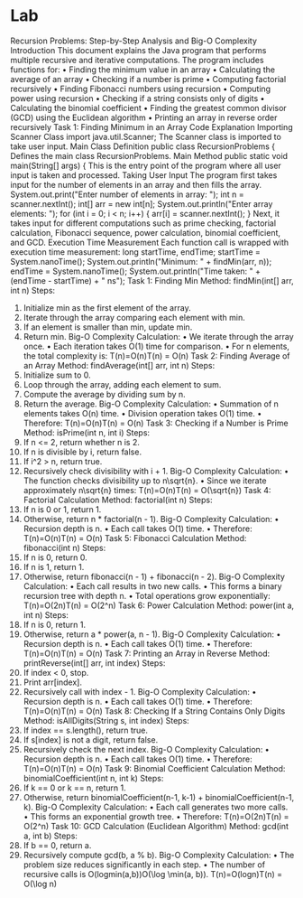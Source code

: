 # Lab
Recursion Problems: Step-by-Step Analysis and Big-O Complexity
Introduction
This document explains the Java program that performs multiple recursive and iterative computations. The program includes functions for:
•	Finding the minimum value in an array
•	Calculating the average of an array
•	Checking if a number is prime
•	Computing factorial recursively
•	Finding Fibonacci numbers using recursion
•	Computing power using recursion
•	Checking if a string consists only of digits
•	Calculating the binomial coefficient
•	Finding the greatest common divisor (GCD) using the Euclidean algorithm
•	Printing an array in reverse order recursively
Task 1: Finding Minimum in an Array
Code Explanation
Importing Scanner Class
import java.util.Scanner;
The Scanner class is imported to take user input.
Main Class Definition
public class RecursionProblems {
Defines the main class RecursionProblems.
Main Method
public static void main(String[] args) {
This is the entry point of the program where all user input is taken and processed.
Taking User Input
The program first takes input for the number of elements in an array and then fills the array.
System.out.print("Enter number of elements in array: ");
int n = scanner.nextInt();
int[] arr = new int[n];
System.out.println("Enter array elements: ");
for (int i = 0; i < n; i++) {
    arr[i] = scanner.nextInt();
}
Next, it takes input for different computations such as prime checking, factorial calculation, Fibonacci sequence, power calculation, binomial coefficient, and GCD.
Execution Time Measurement
Each function call is wrapped with execution time measurement:
long startTime, endTime;
startTime = System.nanoTime();
System.out.println("Minimum: " + findMin(arr, n));
endTime = System.nanoTime();
System.out.println("Time taken: " + (endTime - startTime) + " ns");
Task 1: Finding Min
Method: findMin(int[] arr, int n)
Steps:
1.	Initialize min as the first element of the array.
2.	Iterate through the array comparing each element with min.
3.	If an element is smaller than min, update min.
4.	Return min.
Big-O Complexity Calculation:
•	We iterate through the array once.
•	Each iteration takes O(1) time for comparison.
•	For n elements, the total complexity is: T(n)=O(n)T(n) = O(n)
Task 2: Finding Average of an Array
Method: findAverage(int[] arr, int n)
Steps:
1.	Initialize sum to 0.
2.	Loop through the array, adding each element to sum.
3.	Compute the average by dividing sum by n.
4.	Return the average.
Big-O Complexity Calculation:
•	Summation of n elements takes O(n) time.
•	Division operation takes O(1) time.
•	Therefore: T(n)=O(n)T(n) = O(n)
Task 3: Checking if a Number is Prime
Method: isPrime(int n, int i)
Steps:
1.	If n <= 2, return whether n is 2.
2.	If n is divisible by i, return false.
3.	If i^2 > n, return true.
4.	Recursively check divisibility with i + 1.
Big-O Complexity Calculation:
•	The function checks divisibility up to n\sqrt{n}.
•	Since we iterate approximately n\sqrt{n} times: T(n)=O(n)T(n) = O(\sqrt{n})
Task 4: Factorial Calculation
Method: factorial(int n)
Steps:
1.	If n is 0 or 1, return 1.
2.	Otherwise, return n * factorial(n - 1).
Big-O Complexity Calculation:
•	Recursion depth is n.
•	Each call takes O(1) time.
•	Therefore: T(n)=O(n)T(n) = O(n)
Task 5: Fibonacci Calculation
Method: fibonacci(int n)
Steps:
1.	If n is 0, return 0.
2.	If n is 1, return 1.
3.	Otherwise, return fibonacci(n - 1) + fibonacci(n - 2).
Big-O Complexity Calculation:
•	Each call results in two new calls.
•	This forms a binary recursion tree with depth n.
•	Total operations grow exponentially: T(n)=O(2n)T(n) = O(2^n)
Task 6: Power Calculation
Method: power(int a, int n)
Steps:
1.	If n is 0, return 1.
2.	Otherwise, return a * power(a, n - 1).
Big-O Complexity Calculation:
•	Recursion depth is n.
•	Each call takes O(1) time.
•	Therefore: T(n)=O(n)T(n) = O(n)
Task 7: Printing an Array in Reverse
Method: printReverse(int[] arr, int index)
Steps:
1.	If index < 0, stop.
2.	Print arr[index].
3.	Recursively call with index - 1.
Big-O Complexity Calculation:
•	Recursion depth is n.
•	Each call takes O(1) time.
•	Therefore: T(n)=O(n)T(n) = O(n)
Task 8: Checking If a String Contains Only Digits
Method: isAllDigits(String s, int index)
Steps:
1.	If index == s.length(), return true.
2.	If s[index] is not a digit, return false.
3.	Recursively check the next index.
Big-O Complexity Calculation:
•	Recursion depth is n.
•	Each call takes O(1) time.
•	Therefore: T(n)=O(n)T(n) = O(n)
Task 9: Binomial Coefficient Calculation
Method: binomialCoefficient(int n, int k)
Steps:
1.	If k == 0 or k == n, return 1.
2.	Otherwise, return binomialCoefficient(n-1, k-1) + binomialCoefficient(n-1, k).
Big-O Complexity Calculation:
•	Each call generates two more calls.
•	This forms an exponential growth tree.
•	Therefore: T(n)=O(2n)T(n) = O(2^n)
Task 10: GCD Calculation (Euclidean Algorithm)
Method: gcd(int a, int b)
Steps:
1.	If b == 0, return a.
2.	Recursively compute gcd(b, a % b).
Big-O Complexity Calculation:
•	The problem size reduces significantly in each step.
•	The number of recursive calls is O(log⁡min⁡(a,b))O(\log \min(a, b)). T(n)=O(log⁡n)T(n) = O(\log n)


